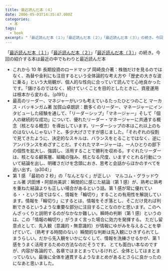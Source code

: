 ```yaml
---
title: 最近読んだ本（４）
date: 2006-05-03T14:35:47.000Z
categories:
  - 本
tags:
  - book
excerpt: "「最近読んだ本（１）」「最近読んだ本（２）」「最近読んだ本（３）」の続き。今回の紹介する本は最近の中でもわりと最近読んだ本"
---
```


「[最近読んだ本（１）](http://memolog.jp/archives/2006/04/001010.html)」「[最近読んだ本（２）](http://memolog.jp/archives/2006/04/001011.html)」「[最近読んだ本（３）](http://memolog.jp/archives/2006/04/001017.html)」の続き。今回の紹介する本は最近の中でもわりと最近読んだ本

- [](http://www.amazon.co.jp/exec/obidos/ASIN/447863114x/ref=nosim/yutakayamaguc-22) これから 10 年 長期投資のロードマップ 岡崎良介著：株価だけを見るのではなく、為替や金利にも注目するという全体論的な考え方や「歴史の大きな波に乗る」という大局観が、個人的な性向に合っていて読んでて心地良かったです。「儲けるのではなく、続けていくことを目的としたときに、資産運用は根本から変わる。（p191）」
- [](http://www.amazon.co.jp/exec/obidos/ASIN/4532312639/ref=nosim/yutakayamaguc-22) 最高のリーダー、マネジャーがいつも考えているたったひとつのこと マーカス・バッキンガム著 加賀山卓朗訳：数多くのリーダー、マネージャーにインタビューした経験を通して、「リーダーシップ」「マネージャー」そして「個人の継続的な成功」について、優れたリーダー・マネージャーに共通する概念（核となる概念）を導出しています。リーダーシップの本はこれ以上のものはないんじゃない？と、多少大げさですが感じました。「それぞれの役割で見てきたように、決定的なスキルは、バランスをとることではなく、逆にアンバランスをめざすことだ。すぐれたマネージャーは、一人ひとりの部下の個性を拡大し、強調し、活用することで勝利を収める。すぐれたリーダーは、核となる顧客層、組織の強み、核となる尺度、いますぐとれる行動について結論を出し、明確さだけを念頭におき、思考と会話からほかのすべてを追い出す。（p304）」
- [](http://www.amazon.co.jp/exec/obidos/ASIN/4334961886/ref=nosim/yutakayamaguc-22)第 1 感 「最初の 2 秒」の「なんとなく」が正しい　マルコム・グラッドウェル著 沢田博・阿部尚美訳：瞬間的に感じた結論（第 1 感）が、熟考に熟考を重ねた結論よりも正しい場合があるという話。第 1 感が常に優れている・・という話ではなく、情報を「輪切り」することの有用性を解説しています。情報を「輪切り」にするとは、情報をそぎ落とし、そこだけ見れば判断できるというような重要な部分に注目することなのかと思います。このへんざっくりと説明するのがなかなか難しい。瞬時の判断（第 1 感）というのは、この「情報の輪切り」がうまく言った場合に効力を発揮する。
  ただし留意点として、先入観（意識的・無意識的）が情報にゆがみを与えることを挙げていて、（熟考する時間のない）瞬間的な判断は先入観にひきずられてしまうらしい。だから先入観をいかになくして、情報を洗練させるかが、第 1 感をうまく活用するための方法なのだそうです。
  とても面白い本なのですが、内容が各論的で、各章ではまとまっているけれど、全体としてはまとまっていない。最後に全体を通貫するようなまとめがあるとさらに良かったのになあと思いました。
